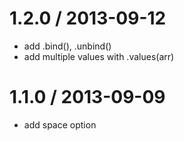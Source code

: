 
1.2.0 / 2013-09-12
==================

 * add .bind(), .unbind()
 * add multiple values with .values(arr)

1.1.0 / 2013-09-09
==================

 * add space option
